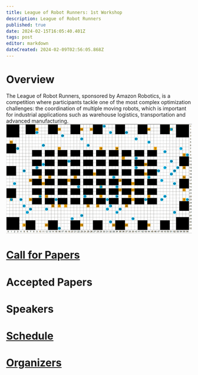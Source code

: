 ```yaml
---
title: League of Robot Runners: 1st Workshop
description: League of Robot Runners
published: true
date: 2024-02-15T16:05:40.401Z
tags: post
editor: markdown
dateCreated: 2024-02-09T02:56:05.868Z
---
```



# Overview

The League of Robot Runners, sponsored by Amazon Robotics, is a competition where participants tackle one of the most complex optimization challenges: the coordination of multiple moving robots, which is important for industrial applications such as warehouse logistics, transportation and advanced manufacturing.
![warehouse-demo_landing2.gif](/images/warehouse-demo_landing2.gif)


# [Call for Papers](/Posts/virtual_events_2024)


# Accepted Papers

# Speakers

# [Schedule](/schedule)
# [Organizers](/Organizers)

